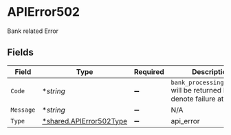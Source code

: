 # APIError502

Bank related Error


## Fields

| Field                                                                       | Type                                                                        | Required                                                                    | Description                                                                 |
| --------------------------------------------------------------------------- | --------------------------------------------------------------------------- | --------------------------------------------------------------------------- | --------------------------------------------------------------------------- |
| `Code`                                                                      | **string*                                                                   | :heavy_minus_sign:                                                          | `bank_processing_failure` will be returned here to denote failure at bank.<br/> |
| `Message`                                                                   | **string*                                                                   | :heavy_minus_sign:                                                          | N/A                                                                         |
| `Type`                                                                      | [*shared.APIError502Type](../../models/shared/apierror502type.md)           | :heavy_minus_sign:                                                          | api_error                                                                   |